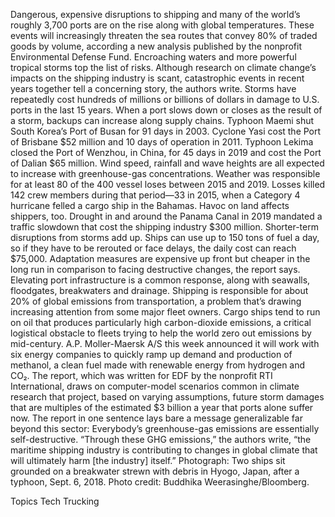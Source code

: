 Dangerous, expensive disruptions to shipping and many of the world’s roughly 3,700 ports are on the rise along with global temperatures. These events will increasingly threaten the sea routes that convey 80% of traded goods by volume, according a new analysis published by the nonprofit Environmental Defense Fund.
Encroaching waters and more powerful tropical storms top the list of risks. Although research on climate change’s impacts on the shipping industry is scant, catastrophic events in recent years together tell a concerning story, the authors write. Storms have repeatedly cost hundreds of millions or billions of dollars in damage to U.S. ports in the last 15 years. When a port slows down or closes as the result of a storm, backups can increase along supply chains.
Typhoon Maemi shut South Korea’s Port of Busan for 91 days in 2003. Cyclone Yasi cost the Port of Brisbane $52 million and 10 days of operation in 2011. Typhoon Lekima closed the Port of Wenzhou, in China, for 45 days in 2019 and cost the Port of Dalian $65 million.
Wind speed, rainfall and wave heights are all expected to increase with greenhouse-gas concentrations. Weather was responsible for at least 80 of the 400 vessel loses between 2015 and 2019. Losses killed 142 crew members during that period—33 in 2015, when a Category 4 hurricane felled a cargo ship in the Bahamas.
Havoc on land affects shippers, too. Drought in and around the Panama Canal in 2019 mandated a traffic slowdown that cost the shipping industry $300 million. Shorter-term disruptions from storms add up. Ships can use up to 150 tons of fuel a day, so if they have to be rerouted or face delays, the daily cost can reach $75,000.
Adaptation measures are expensive up front but cheaper in the long run in comparison to facing destructive changes, the report says. Elevating port infrastructure is a common response, along with seawalls, floodgates, breakwaters and drainage.
Shipping is responsible for about 20% of global emissions from transportation, a problem that’s drawing increasing attention from some major fleet owners. Cargo ships tend to run on oil that produces particularly high carbon-dioxide emissions, a critical logistical obstacle to fleets trying to help the world zero out emissions by mid-century. A.P. Moller-Maersk A/S this week announced it will work with six energy companies to quickly ramp up demand and production of methanol, a clean fuel made with renewable energy from hydrogen and CO₂.
The report, which was written for EDF by the nonprofit RTI International, draws on computer-model scenarios common in climate research that project, based on varying assumptions, future storm damages that are multiples of the estimated $3 billion a year that ports alone suffer now.
The report in one sentence lays bare a message generalizable far beyond this sector: Everybody’s greenhouse-gas emissions are essentially self-destructive. “Through these GHG emissions,” the authors write, “the maritime shipping industry is contributing to changes in global climate that will ultimately harm [the industry] itself.”
Photograph: Two ships sit grounded on a breakwater strewn with debris in Hyogo, Japan, after a typhoon, Sept. 6, 2018. Photo credit: Buddhika Weerasinghe/Bloomberg.

Topics
Tech
Trucking
